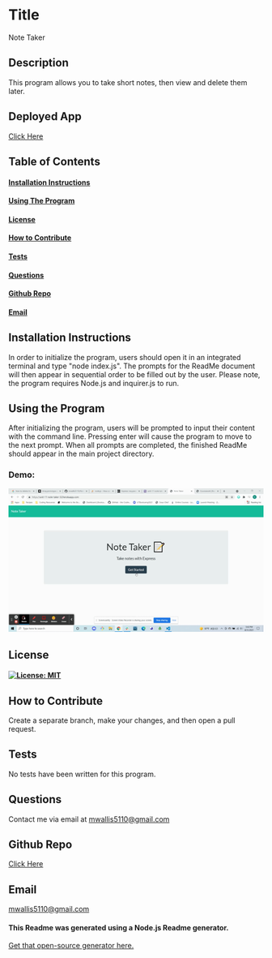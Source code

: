 
# Title 
Note Taker

## Description 
This program allows you to take short notes, then view and delete them later.

## Deployed App

[Click Here](https://unit-11-note-taker-32.herokuapp.com/)

## Table of Contents
#### [Installation Instructions](#installation-instructions)<br>
#### [Using The Program](#using-the-program)<br>
#### [License](#license)<br>
#### [How to Contribute](#how-to-contribute)<br>
#### [Tests](#tests)<br>
#### [Questions](#questions)<br>
#### [Github Repo](#github-repo)<br>
#### [Email](#email)<br>

## Installation Instructions
In order to initialize the program, users should open it in an integrated terminal and type "node index.js". The prompts for the ReadMe document will then appear in sequential order to be filled out by the user. Please note, the program requires Node.js and inquirer.js to run.

## Using the Program
After initializing the program, users will be prompted to input their content with the command line. Pressing enter will cause the program to move to the next prompt. When all prompts are completed, the finished ReadMe should appear in the main project directory.

### Demo:

![A demonstration gif of the program](Screencast_Demo.gif)

## License
#### [![License: MIT](https://img.shields.io/badge/License-MIT-yellow.svg)](https://opensource.org/licenses/MIT)

## How to Contribute
Create a separate branch, make your changes, and then open a pull request.

## Tests
No tests have been written for this program.

## Questions
Contact me via email at mwallis5110@gmail.com

## Github Repo
[Click Here](https://github.com/mwallis5110/Note_Taker_HW11)

## Email
mwallis5110@gmail.com
  


#### This Readme was generated using a Node.js Readme generator. 
[Get that open-source generator here.](git@github.com:mwallis5110/Readme_Generator_HW_09.git)
